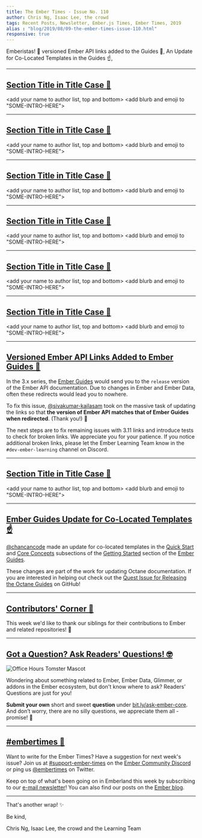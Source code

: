 ```yaml
---
title: The Ember Times - Issue No. 110
author: Chris Ng, Isaac Lee, the crowd
tags: Recent Posts, Newsletter, Ember.js Times, Ember Times, 2019
alias : "blog/2019/08/09-the-ember-times-issue-110.html"
responsive: true
---
```


<SAYING-HELLO-IN-YOUR-FAVORITE-LANGUAGE> Emberistas! 🐹
versioned Ember API links added to the Guides 🔢,
An Update for Co-Located Templates in the Guides ☝️,
<SOME-INTRO-HERE-TO-KEEP-THEM-SUBSCRIBERS-READING>

---

## [Section Title in Title Case 🐹](#section-url)

<change section title emoji>
<consider adding some bold to your paragraph>

<add your name to author list, top and bottom>
<add blurb and emoji to "SOME-INTRO-HERE">

---

## [Section Title in Title Case 🐹](#section-url)

<change section title emoji>
<consider adding some bold to your paragraph>

<add your name to author list, top and bottom>
<add blurb and emoji to "SOME-INTRO-HERE">

---

## [Section Title in Title Case 🐹](#section-url)

<change section title emoji>
<consider adding some bold to your paragraph>

<add your name to author list, top and bottom>
<add blurb and emoji to "SOME-INTRO-HERE">

---

## [Section Title in Title Case 🐹](#section-url)

<change section title emoji>
<consider adding some bold to your paragraph>

<add your name to author list, top and bottom>
<add blurb and emoji to "SOME-INTRO-HERE">

---

## [Section Title in Title Case 🐹](#section-url)

<change section title emoji>
<consider adding some bold to your paragraph>

<add your name to author list, top and bottom>
<add blurb and emoji to "SOME-INTRO-HERE">

---

## [Section Title in Title Case 🐹](#section-url)

<change section title emoji>
<consider adding some bold to your paragraph>

<add your name to author list, top and bottom>
<add blurb and emoji to "SOME-INTRO-HERE">

---

## [Versioned Ember API Links Added to Ember Guides 🔢](https://github.com/ember-learn/guides-source/pull/952)

In the 3.x series, the [Ember Guides](https://guides.emberjs.com/) would send you to the `release` version of the Ember API documentation. Due to changes in Ember and Ember Data, often these redirects would lead you to nowhere.

To fix this issue, [@sivakumar-kailasam](https://github.com/sivakumar-kailasam) took on the massive task of updating the links so that **the version of Ember API matches that of Ember Guides when redirected**. (Thank you!) 💖

The next steps are to fix remaining issues with 3.11 links and introduce tests to check for broken links. We appreciate you for your patience. If you notice additional broken links, please let the Ember Learning Team know in the `#dev-ember-learning` channel on Discord.

---

## [Section Title in Title Case 🐹](#section-url)

<change section title emoji>
<consider adding some bold to your paragraph>

<add your name to author list, top and bottom>
<add blurb and emoji to "SOME-INTRO-HERE">

---

## [Ember Guides Update for Co-Located Templates ☝️](https://github.com/ember-learn/guides-source/pull/977)

[@chancancode](https://github.com/chancancode) made an update for co-located templates in the [Quick Start](https://guides.emberjs.com/release/getting-started/quick-start/) and [Core Concepts](https://guides.emberjs.com/release/getting-started/core-concepts/) subsections of the [Getting Started](https://guides.emberjs.com/release/getting-started/) section of the [Ember Guides](https://guides.emberjs.com/).

These changes are part of the work for updating Octane documentation. If you are interested in helping out check out the [Quest Issue for Releasing the Octane Guides](https://github.com/ember-learn/guides-source/issues/669) on GitHub!

---

## [Contributors' Corner 👏](https://guides.emberjs.com/release/contributing/repositories/)

<p>This week we'd like to thank our siblings for their contributions to Ember and related repositories! 💖</p>

---

## [Got a Question? Ask Readers' Questions! 🤓](https://docs.google.com/forms/d/e/1FAIpQLScqu7Lw_9cIkRtAiXKitgkAo4xX_pV1pdCfMJgIr6Py1V-9Og/viewform)

<div class="blog-row">
  <img class="float-right small transparent padded" alt="Office Hours Tomster Mascot" title="Readers' Questions" src="/images/tomsters/officehours.png" />

  <p>Wondering about something related to Ember, Ember Data, Glimmer, or addons in the Ember ecosystem, but don't know where to ask? Readers’ Questions are just for you!</p>

<p><strong>Submit your own</strong> short and sweet <strong>question</strong> under <a href="https://bit.ly/ask-ember-core" target="rq">bit.ly/ask-ember-core</a>. And don’t worry, there are no silly questions, we appreciate them all - promise! 🤞</p>

</div>

---

## [#embertimes 📰](https://blog.emberjs.com/tags/newsletter.html)

Want to write for the Ember Times? Have a suggestion for next week's issue? Join us at [#support-ember-times](https://discordapp.com/channels/480462759797063690/485450546887786506) on the [Ember Community Discord](https://discordapp.com/invite/zT3asNS) or ping us [@embertimes](https://twitter.com/embertimes) on Twitter.

Keep on top of what's been going on in Emberland this week by subscribing to our [e-mail newsletter](https://the-emberjs-times.ongoodbits.com/)! You can also find our posts on the [Ember blog](https://emberjs.com/blog/tags/newsletter.html).

---

That's another wrap! ✨

Be kind,

Chris Ng, Isaac Lee, the crowd and the Learning Team
